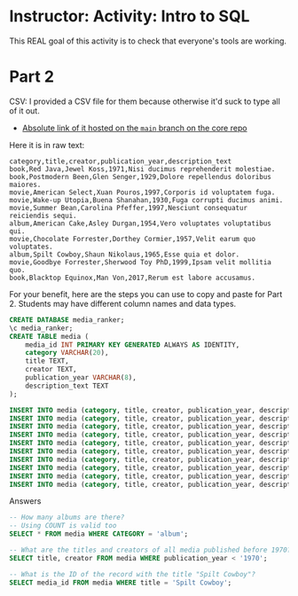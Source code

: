 # Instructor: Activity: Intro to SQL

This REAL goal of this activity is to check that everyone's tools are working.

# Part 2

CSV: I provided a CSV file for them because otherwise it'd suck to type all of it out.

- [Absolute link of it hosted on the `main` branch on the core repo](https://raw.githubusercontent.com/Ada-Developers-Academy/core-unit-2/main/assets/intro-to-sql_activity-intro-to-sql_media.csv)

Here it is in raw text:

```
category,title,creator,publication_year,description_text
book,Red Java,Jewel Koss,1971,Nisi ducimus reprehenderit molestiae.
book,Postmodern Been,Glen Senger,1929,Dolore repellendus doloribus maiores.
movie,American Select,Xuan Pouros,1997,Corporis id voluptatem fuga.
movie,Wake-up Utopia,Buena Shanahan,1930,Fuga corrupti ducimus animi.
movie,Summer Bean,Carolina Pfeffer,1997,Nesciunt consequatur reiciendis sequi.
album,American Cake,Asley Durgan,1954,Vero voluptates voluptatibus qui.
movie,Chocolate Forrester,Dorthey Cormier,1957,Velit earum quo voluptates.
album,Spilt Cowboy,Shaun Nikolaus,1965,Esse quia et dolor.
movie,Goodbye Forrester,Sherwood Toy PhD,1999,Ipsam velit mollitia quo.
book,Blacktop Equinox,Man Von,2017,Rerum est labore accusamus.
```

For your benefit, here are the steps you can use to copy and paste for Part 2. Students may have different column names and data types.

```sql
CREATE DATABASE media_ranker;
\c media_ranker;
CREATE TABLE media (
    media_id INT PRIMARY KEY GENERATED ALWAYS AS IDENTITY,
    category VARCHAR(20),
    title TEXT,
    creator TEXT,
    publication_year VARCHAR(8),
    description_text TEXT
);

INSERT INTO media (category, title, creator, publication_year, description_text) VALUES ('book','Red Java','Jewel Koss','1971','Nisi ducimus reprehenderit molestiae.');
INSERT INTO media (category, title, creator, publication_year, description_text) VALUES ('book','Postmodern Been','Glen Senger','1929','Dolore repellendus doloribus maiores.');
INSERT INTO media (category, title, creator, publication_year, description_text) VALUES ('movie','American Select','Xuan Pouros','1997','Corporis id voluptatem fuga.');
INSERT INTO media (category, title, creator, publication_year, description_text) VALUES ('movie','Wake-up Utopia','Buena Shanahan','1930','Fuga corrupti ducimus animi.');
INSERT INTO media (category, title, creator, publication_year, description_text) VALUES ('movie','Summer Bean','Carolina Pfeffer','1997','Nesciunt consequatur reiciendis sequi.');
INSERT INTO media (category, title, creator, publication_year, description_text) VALUES ('album','American Cake','Asley Durgan','1954','Vero voluptates voluptatibus qui.');
INSERT INTO media (category, title, creator, publication_year, description_text) VALUES ('movie','Chocolate Forrester','Dorthey Cormier','1957','Velit earum quo voluptates.');
INSERT INTO media (category, title, creator, publication_year, description_text) VALUES ('album','Spilt Cowboy','Shaun Nikolaus','1965','Esse quia et dolor.');
INSERT INTO media (category, title, creator, publication_year, description_text) VALUES ('movie','Goodbye Forrester','Sherwood Toy PhD','1999','Ipsam velit mollitia quo.');
INSERT INTO media (category, title, creator, publication_year, description_text) VALUES ('book','Blacktop Equinox','Man Von','2017','Rerum est labore accusamus.');

```

Answers

```sql
-- How many albums are there?
-- Using COUNT is valid too
SELECT * FROM media WHERE CATEGORY = 'album';

-- What are the titles and creators of all media published before 1970?
SELECT title, creator FROM media WHERE publication_year < '1970';

-- What is the ID of the record with the title "Spilt Cowboy"?
SELECT media_id FROM media WHERE title = 'Spilt Cowboy';
```
